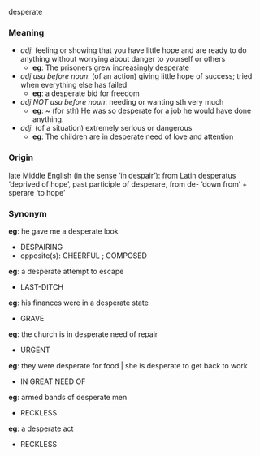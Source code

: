 desperate
### Meaning
+ _adj_: feeling or showing that you have little hope and are ready to do anything without worrying about danger to yourself or others
	+ __eg__: The prisoners grew increasingly desperate
+ _adj usu before noun_: (of an action) giving little hope of success; tried when everything else has failed
	+ __eg__: a desperate bid for freedom
+ _adj NOT usu before noun_: needing or wanting sth very much
	+ __eg__:  ~ (for sth) He was so desperate for a job he would have done anything.
+ _adj_: (of a situation) extremely serious or dangerous
	+ __eg__: The children are in desperate need of love and attention

### Origin

late Middle English (in the sense ‘in despair’): from Latin desperatus ‘deprived of hope’, past participle of desperare, from de- ‘down from’ + sperare ‘to hope’

### Synonym

__eg__: he gave me a desperate look

+ DESPAIRING
+ opposite(s): CHEERFUL ; COMPOSED

__eg__: a desperate attempt to escape

+ LAST-DITCH

__eg__: his finances were in a desperate state

+ GRAVE

__eg__: the church is in desperate need of repair

+ URGENT

__eg__: they were desperate for food | she is desperate to get back to work

+ IN GREAT NEED OF

__eg__: armed bands of desperate men

+ RECKLESS

__eg__: a desperate act

+ RECKLESS


